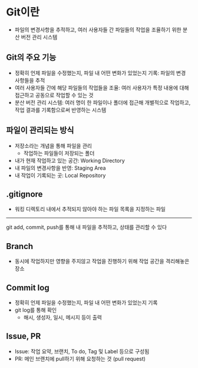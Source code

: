 # Git이란
 - 파일의 변경사항을 추적하고, 여러 사용자들 간 파일들의 작업을 조율하기 위한 분산 버전 관리 시스템

## Git의 주요 기능
 - 정확히 언제 파일을 수정했는지, 파일 내 어떤 변화가 있었는지 기록: 파일의 변경 사항들을 추적
 - 여러 사용자들 간에 해당 파일들의 작업들을 조율: 여러 사용자가 특정 내용에 대해 접근하고 공동으로 작업할 수 있는 것
 - 분산 버전 관리 시스템: 여러 명이 한 파일이나 폴더에 접근해 개별적으로 작업하고, 작업 결과를 기록함으로써 반영하는 시스템

## 파일이 관리되는 방식
 - 저장소라는 개념을 통해 파일을 관리
 	- 작업하는 파일들이 저장되는 폴더
 - 내가 현재 작업하고 있는 공간: Working Directory
 - 내 파일의 변경사항을 반영: Staging Area
 - 내 작업이 기록되는 곳: Local Repository

## .gitignore
 - 워킹 디렉토리 내에서 추적되지 않아야 하는 파일 목록을 지정하는 파일
---

git add, commit, push를 통해 내 파일을 추적하고, 상태를 관리할 수 있다

## Branch
 - 동시에 작업하지만 영향을 주지않고 작업을 진행하기 위해 작업 공간을 격리해놓은 장소

## Commit log
 - 정확히 언제 파일을 수정했는지, 파일 내 어떤 변화가 있었는지 기록
 - git log를 통해 확인
 	- 해시, 생성자, 일시, 메시지 등이 출력


## Issue, PR
 - Issue: 작업 요약, 브랜치, To do, Tag 및 Label 등으로 구성됨
 - PR: 메인 브랜치에 pull하기 위해 요청하는 것 (pull request)
